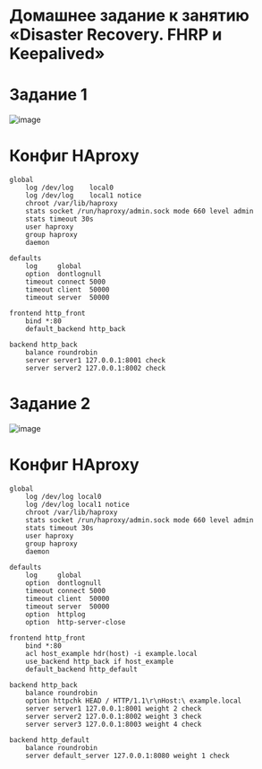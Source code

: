 # Домашнее задание к занятию «Disaster Recovery. FHRP и Keepalived»
# Задание 1
![image](https://github.com/user-attachments/assets/eccd27fe-ad94-4fd1-b6ca-4b80ee6043bf)
# Конфиг HAproxy
```
global
    log /dev/log    local0
    log /dev/log    local1 notice
    chroot /var/lib/haproxy
    stats socket /run/haproxy/admin.sock mode 660 level admin
    stats timeout 30s
    user haproxy
    group haproxy
    daemon

defaults
    log     global
    option  dontlognull
    timeout connect 5000
    timeout client  50000
    timeout server  50000

frontend http_front
    bind *:80
    default_backend http_back

backend http_back
    balance roundrobin
    server server1 127.0.0.1:8001 check
    server server2 127.0.0.1:8002 check
```
 # Задание 2
 ![image](https://github.com/user-attachments/assets/21f4d0e2-d40c-4fe9-b573-d0ab2e509107)

# Конфиг HAproxy
```
global
    log /dev/log local0
    log /dev/log local1 notice
    chroot /var/lib/haproxy
    stats socket /run/haproxy/admin.sock mode 660 level admin
    stats timeout 30s
    user haproxy
    group haproxy
    daemon

defaults
    log     global
    option  dontlognull
    timeout connect 5000
    timeout client  50000
    timeout server  50000
    option  httplog
    option  http-server-close

frontend http_front
    bind *:80
    acl host_example hdr(host) -i example.local
    use_backend http_back if host_example
    default_backend http_default

backend http_back
    balance roundrobin
    option httpchk HEAD / HTTP/1.1\r\nHost:\ example.local
    server server1 127.0.0.1:8001 weight 2 check
    server server2 127.0.0.1:8002 weight 3 check
    server server3 127.0.0.1:8003 weight 4 check

backend http_default
    balance roundrobin
    server default_server 127.0.0.1:8080 weight 1 check
```

